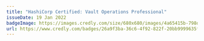 ```yaml
---
title: "HashiCorp Certified: Vault Operations Professional"
issueDate: 19 Jan 2022
badgeImage: https://images.credly.com/size/680x680/images/4a65415b-798d-4a82-9aff-c642ca0245f8/image.png
url: https://www.credly.com/badges/26a9f3ba-36c6-4f92-822f-20bb9999635f
---
```

